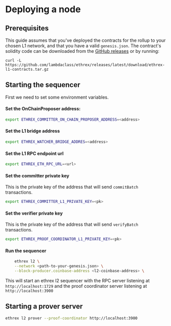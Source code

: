 # Deploying a node

## Prerequisites

This guide assumes that you've deployed the contracts for the rollup to your chosen L1 network, and that you have a valid `genesis.json`.
The contract's solidity code can be downloaded from the [GitHub releases](https://github.com/lambdaclass/ethrex/releases)
or by running:

```
curl -L https://github.com/lambdaclass/ethrex/releases/latest/download/ethrex-l1-contracts.tar.gz
```

## Starting the sequencer

First we need to set some environment variables.

#### Set the OnChainProposer address:

```sh
export ETHREX_COMMITTER_ON_CHAIN_PROPOSER_ADDRESS=<address>
```

#### Set the L1 bridge address

```sh
export ETHREX_WATCHER_BRIDGE_ADDRES=<address>
```

#### Set the L1 RPC endpoint url

```sh
export ETHREX_ETH_RPC_URL=<url>
```

#### Set the committer private key

This is the private key of the address that will send `commitBatch` transactions.

```sh
export ETHREX_COMMITTER_L1_PRIVATE_KEY=<pk>
```

#### Set the verifier private key

This is the private key of the address that will send `verifyBatch` transactions.

```sh
export ETHREX_PROOF_COORDINATOR_L1_PRIVATE_KEY=<pk>
```

#### Run the sequencer

```sh
    ethrex l2 \
	--network <path-to-your-genesis.json> \
	--block-producer.coinbase-address <l2-coinbase-address> \
```

This will start an ethrex l2 sequencer with the RPC server listening at `http://localhost:1729` and the proof coordinator server listening at `http://localhost:3900`

## Starting a prover server

```sh
ethrex l2 prover --proof-coordinator http://localhost:3900
```
